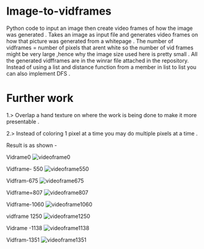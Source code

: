 # Image-to-vidframes
Python code to input an image then create video frames of how the image was generated . Takes an image as input file and generates video frames on how that picture was generated from a whitepage . The number of vidframes = number of pixels that arent white so the number of vid frames might be very large ,hence why the image size used here is pretty small .
All the generated vidfframes are in the winrar file attached in the repository. 
Instead of using a list and distance function from a member in list to list you can also implement DFS .


# Further work 
1.> Overlap a hand texture on where the work is being done to make it more presentable . 

2.> Instead of coloring 1 pixel at a time you may do multiple pixels at a time .

Result is as shown - 

Vidrame0 
![videoframe0](https://user-images.githubusercontent.com/111579172/185628734-64666093-d86b-423d-a969-2ec77f6fe0fc.jpg)

Vidframe- 550
![videoframe550](https://user-images.githubusercontent.com/111579172/185628793-fa44d784-5202-4968-ad7a-1b46e438a918.jpg)

Vidfram-675
![videoframe675](https://user-images.githubusercontent.com/111579172/185629046-0d371c34-e56f-41d8-b7b0-ad619a9c6b71.jpg)

Vidframe=807
![videoframe807](https://user-images.githubusercontent.com/111579172/185629079-18d90658-68b4-4b4e-bf51-359501fe48f1.jpg)


Vidframe-1060
![videoframe1060](https://user-images.githubusercontent.com/111579172/185628818-0b00f5f0-62f3-4bb8-a568-fb466a97e706.jpg)


vidframe 1250
![videoframe1250](https://user-images.githubusercontent.com/111579172/185628685-0d44e35d-0b57-4234-937f-24f6cc2853b9.jpg)

Vidrame -1138
![videoframe1138](https://user-images.githubusercontent.com/111579172/185628869-b00964c5-ffa2-4f0f-8a61-d545a9e6042c.jpg)

Vidfram-1351
![videoframe1351](https://user-images.githubusercontent.com/111579172/185628653-9f7c3bc0-5296-4a59-b675-126b06b43a78.jpg)
